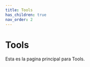 ```yaml
---
title: Tools
has_children: true
nav_order: 2
---
```


# Tools

Esta es la pagina principal para Tools.
